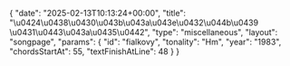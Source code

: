 {
    "date": "2025-02-13T10:13:24+00:00",
    "title": "\u0424\u0438\u0430\u043b\u043a\u043e\u0432\u044b\u0439 \u0431\u0443\u043a\u0435\u0442",
    "type": "miscellaneous",
    "layout": "songpage",
    "params": {
        "id": "fialkovy",
        "tonality": "Hm",
        "year": "1983",
        "chordsStartAt": 55,
        "textFinishAtLine": 48
    }
}